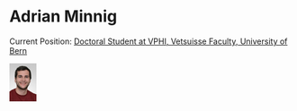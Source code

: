 # Adrian Minnig

Current Position: [Doctoral Student at VPHI, Vetsuisse Faculty, University of Bern](http://www.vphi.ch/ueber_uns/team/minnig_adrian/index_ger.html)


<img src="https://github.com/Adrian-Minnig/Adrian-Minnig.github.io/blob/main/docs/assets/images/Website_VPHI_Adrian_Minnig.jpg" width="48">
